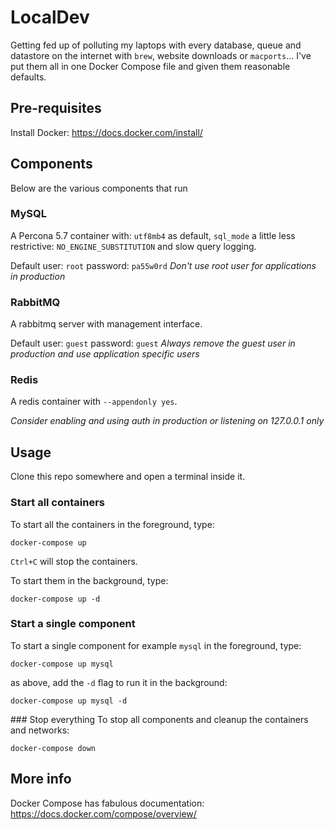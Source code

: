# LocalDev

Getting fed up of polluting my laptops with every database, queue and datastore
on the internet with `brew`, website downloads or `macports`... I've put them
all in one Docker Compose file and given them reasonable defaults.

## Pre-requisites
Install Docker: https://docs.docker.com/install/

## Components
Below are the various components that run

### MySQL
A Percona 5.7 container with: `utf8mb4` as default, `sql_mode` a little less
restrictive: `NO_ENGINE_SUBSTITUTION` and slow query logging.

Default user: `root` password: `pa55w0rd`
_Don't use root user for applications in production_

### RabbitMQ
A rabbitmq server with management interface.

Default user: `guest` password: `guest`
_Always remove the guest user in production and use application specific users_

### Redis
A redis container with `--appendonly yes`.

_Consider enabling and using auth in production or listening on 127.0.0.1 only_

## Usage
Clone this repo somewhere and open a terminal inside it.

### Start all containers
To start all the containers in the foreground, type:
```
docker-compose up
```
`Ctrl+C` will stop the containers.

To start them in the background, type:
```
docker-compose up -d
```

### Start a single component
To start a single component for example `mysql` in the foreground, type:
```
docker-compose up mysql
```

as above, add the `-d` flag to run it in the background:
```
docker-compose up mysql -d
```

### Stop everything
To stop all components and cleanup the containers and networks: 
```
docker-compose down
```

## More info
Docker Compose has fabulous documentation:
https://docs.docker.com/compose/overview/